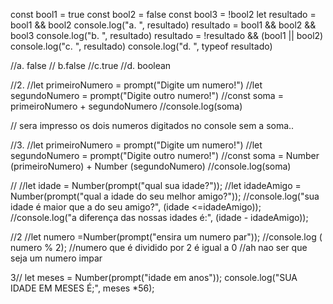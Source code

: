 const bool1 = true const bool2 = false const bool3 = !bool2 let resultado = bool1 && bool2 console.log("a. ", resultado) resultado = bool1 && bool2 && bool3 console.log("b. ", resultado) resultado = !resultado && (bool1 || bool2) console.log("c. ", resultado) console.log("d. ", typeof resultado)

//a. false // b.false //c.true //d. boolean

//2. //let primeiroNumero = prompt("Digite um numero!") //let segundoNumero = prompt("Digite outro numero!") //const soma = primeiroNumero + segundoNumero //console.log(soma)

// sera impresso os dois numeros digitados no console sem a soma..

//3. //let primeiroNumero = prompt("Digite um numero!") //let segundoNumero = prompt("Digite outro numero!") //const soma = Number (primeiroNumero) + Number (segundoNumero) //console.log(soma)

// //let idade = Number(prompt("qual sua idade?")); //let idadeAmigo = Number(prompt("qual a idade do seu melhor amigo?")); //console.log("sua idade é maior que a do seu amigo?", (idade <=idadeAmigo)); //console.log("a diferença das nossas idades é:", (idade - idadeAmigo));

//2 //let numero =Number(prompt("ensira um numero par")); //console.log ( numero % 2); //numero que é dividido por 2 é igual a 0 //ah nao ser que seja um numero impar

3// let meses = Number(prompt("idade em anos")); console.log("SUA IDADE EM MESES É;", meses *56);
